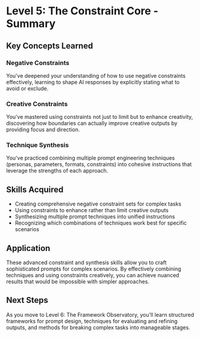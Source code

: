 # Level 5: The Constraint Core - Summary

## Key Concepts Learned

### Negative Constraints
You've deepened your understanding of how to use negative constraints effectively, learning to shape AI responses by explicitly stating what to avoid or exclude.

### Creative Constraints
You've mastered using constraints not just to limit but to enhance creativity, discovering how boundaries can actually improve creative outputs by providing focus and direction.

### Technique Synthesis
You've practiced combining multiple prompt engineering techniques (personas, parameters, formats, constraints) into cohesive instructions that leverage the strengths of each approach.

## Skills Acquired
- Creating comprehensive negative constraint sets for complex tasks
- Using constraints to enhance rather than limit creative outputs
- Synthesizing multiple prompt techniques into unified instructions
- Recognizing which combinations of techniques work best for specific scenarios

## Application
These advanced constraint and synthesis skills allow you to craft sophisticated prompts for complex scenarios. By effectively combining techniques and using constraints creatively, you can achieve nuanced results that would be impossible with simpler approaches.

## Next Steps
As you move to Level 6: The Framework Observatory, you'll learn structured frameworks for prompt design, techniques for evaluating and refining outputs, and methods for breaking complex tasks into manageable stages.
